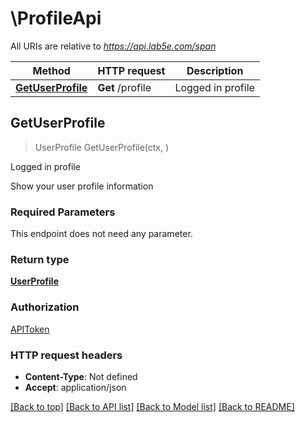 # \ProfileApi

All URIs are relative to *https://api.lab5e.com/span*

Method | HTTP request | Description
------------- | ------------- | -------------
[**GetUserProfile**](ProfileApi.md#GetUserProfile) | **Get** /profile | Logged in profile



## GetUserProfile

> UserProfile GetUserProfile(ctx, )

Logged in profile

Show your user profile information

### Required Parameters

This endpoint does not need any parameter.

### Return type

[**UserProfile**](UserProfile.md)

### Authorization

[APIToken](../README.md#APIToken)

### HTTP request headers

- **Content-Type**: Not defined
- **Accept**: application/json

[[Back to top]](#) [[Back to API list]](../README.md#documentation-for-api-endpoints)
[[Back to Model list]](../README.md#documentation-for-models)
[[Back to README]](../README.md)


